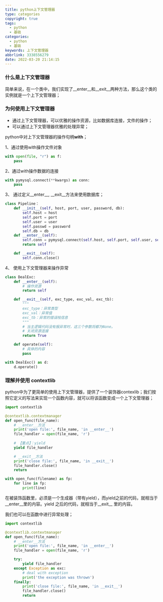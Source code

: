 ```yaml
---
title: python上下文管理器
type: categories
copyright: true
tags:
  - python
  - 基础
categories:
  - python
  - 基础
keywords: 上下文管理器
abbrlink: 3338556279
date: 2022-03-20 21:14:15
---
```


###  什么是上下文管理器

简单来说，在一个类中，我们实现了__enter__和__exit__两种方法，那么这个类的实例就是一个上下文管理器；

###  为何使用上下文管理器

- 通过上下文管理器，可以优雅的操作资源，比如数据库连接，文件的操作；
- 可以通过上下文管理器优雅的处理异常；

<!-- more -->

python中对上下文管理器的操作句柄**with**；

1、通过使用with操作文件对象
```python
with open(file, "r") as f:
    pass
```

2、通过with操作数据的连接
```python
with pymysql.connect(**kwargs) as conn:
    pass
```

3、 通过定义__enter__, __exit__方法来使用数据库；
```python
class Pipeline：
    def __init__(self, host, port, user, password, db):
        self.host = host
        self.port = port
        self.user = user
        self.passwd = password
        self.db = db
    def __enter__(self):
        self.conn = pymysql.connect(self.host, self.port, self.user, self.passwd, self.db)
        return self

    def __exit__(self):
        self.conn.close()
```

4、 使用上下文管理器来操作异常
```python
class DealExc:
    def __enter__(self):
        # 操作资源
        return self

    def __exit__(self, exc_type, exc_val, exc_tb):
        """
        exc_type：异常类型
        exc_val：异常值
        exc_tb：异常的错误栈信息
        """
        # 当主逻辑代码没有报异常时，这三个参数将都为None。
        # 关闭资源连接
        return True

    def operate(self):
        # 具体的内容
        pass

with DealExc() as d:
    d.operate()
```

### 理解并使用 contextlib

python中为了更简单的使用上下文管理器，提供了一个装饰器contexlib；我们按照它定义的写法来实现一个函数内容，就可以将该函数变成一个上下文管理器；

```python
import contextlib

@contextlib.contextmanager
def open_func(file_name):
    # __enter__方法
    print('open file:', file_name, 'in __enter__')
    file_handler = open(file_name, 'r')
	
    # 【重点】：yield
    yield file_handler

    # __exit__方法
    print('close file:', file_name, 'in __exit__')
    file_handler.close()
    return

with open_func(filename) as fp:
    for line in fp:
        print(line)
```
在被装饰函数里，必须是一个生成器（带有yield），而yield之前的代码，就相当于__enter__里的内容。yield 之后的代码，就相当于__exit__ 里的内容。

我们也可以在函数中进行异常处理；
```python
import contextlib

@contextlib.contextmanager
def open_func(file_name):
    # __enter__方法
    print('open file:', file_name, 'in __enter__')
    file_handler = open(file_name, 'r')

    try:
        yield file_handler
    except Exception as exc:
        # deal with exception
        print('the exception was thrown')
    finally:
        print('close file:', file_name, 'in __exit__')
        file_handler.close()
        return
```

